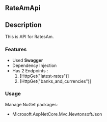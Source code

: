 ﻿## RateAmApi

## Description

This is API for RatesAm. 
 
### Features

- Used **Swagger** 
- Dependency Injection
- Has 2 Endpoints : 
	1. [HttpGet("latest-rates")]
	2. [HttpGet("banks_and_currencies")]

### Usage

Manage NuGet packages:

- Microsoft.AspNetCore.Mvc.NewtonsoftJson


